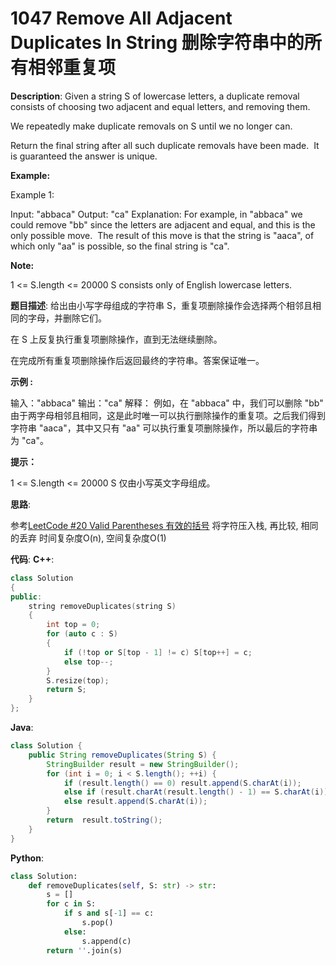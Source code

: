 # 1047 Remove All Adjacent Duplicates In String 删除字符串中的所有相邻重复项

__Description__:
Given a string S of lowercase letters, a duplicate removal consists of choosing two adjacent and equal letters, and removing them.

We repeatedly make duplicate removals on S until we no longer can.

Return the final string after all such duplicate removals have been made.  It is guaranteed the answer is unique.

__Example:__

Example 1:

Input: "abbaca"
Output: "ca"
Explanation:
For example, in "abbaca" we could remove "bb" since the letters are adjacent and equal, and this is the only possible move.  The result of this move is that the string is "aaca", of which only "aa" is possible, so the final string is "ca".

__Note:__

1 <= S.length <= 20000
S consists only of English lowercase letters.

__题目描述__:
给出由小写字母组成的字符串 S，重复项删除操作会选择两个相邻且相同的字母，并删除它们。

在 S 上反复执行重复项删除操作，直到无法继续删除。

在完成所有重复项删除操作后返回最终的字符串。答案保证唯一。

__示例 :__

输入："abbaca"
输出："ca"
解释：
例如，在 "abbaca" 中，我们可以删除 "bb" 由于两字母相邻且相同，这是此时唯一可以执行删除操作的重复项。之后我们得到字符串 "aaca"，其中又只有 "aa" 可以执行重复项删除操作，所以最后的字符串为 "ca"。

__提示：__

1 <= S.length <= 20000
S 仅由小写英文字母组成。

__思路__:

参考[LeetCode #20 Valid Parentheses 有效的括号](https://www.jianshu.com/p/6987cab23331)
将字符压入栈, 再比较, 相同的丢弃
时间复杂度O(n), 空间复杂度O(1)

__代码__:
__C++__:

```C++
class Solution 
{
public:
    string removeDuplicates(string S) 
    {
        int top = 0;
        for (auto c : S)
        {
            if (!top or S[top - 1] != c) S[top++] = c;
            else top--;
        }
        S.resize(top);
        return S;
    }
};
```

__Java__:

```Java
class Solution {
    public String removeDuplicates(String S) {
        StringBuilder result = new StringBuilder();
        for (int i = 0; i < S.length(); ++i) {
            if (result.length() == 0) result.append(S.charAt(i));
            else if (result.charAt(result.length() - 1) == S.charAt(i)) result.setLength(result.length() - 1);
            else result.append(S.charAt(i));
        }
        return  result.toString();
    }
}
```

__Python__:

```Python
class Solution:
    def removeDuplicates(self, S: str) -> str:
        s = []
        for c in S:
            if s and s[-1] == c:
                s.pop()
            else:
                s.append(c)
        return ''.join(s)
```

